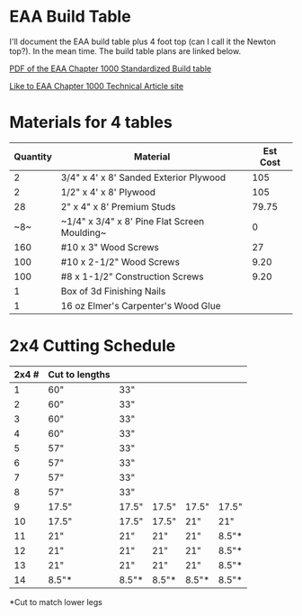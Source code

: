 # EAA Build Table

I'll document the EAA build table plus 4 foot top (can I call it the Newton top?).  In the mean time.  The build table plans are linked below.

[PDF of the EAA Chapter 1000 Standardized Build table](../docs/misc/EAA_Chapter_1000_Standardized_Work_Tables.pdf)


[Like to EAA Chapter 1000 Technical Article site](http://www.eaa1000.av.org/technicl/techidx.htm)

# Materials for 4 tables

| Quantity | Material | Est Cost |
| --- | --- | --- |
| 2	|3/4" x 4' x 8' Sanded Exterior Plywood| 105 |
| 2	|1/2" x 4' x 8' Plywood| 105 |
| 28	|2" x 4" x 8' Premium Studs| 79.75 |
| ~8~	|~1/4" x 3/4" x 8' Pine Flat Screen Moulding~| 0 |
| 160 |	#10 x 3" Wood Screws| 27 |
| 100 |	#10 x 2-1/2" Wood Screws| 9.20 |
| 100 |	#8 x 1-1/2" Construction Screws| 9.20 |
| 1	|Box of 3d Finishing Nails| |
| 1	|16 oz Elmer's Carpenter's Wood Glue| |



# 2x4 Cutting Schedule

| 2x4 # |	Cut to lengths |||||
| --- | --- | --- | --- | --- | --- |
| 1 |	60" |	33" ||||
| 2	| 60"	| 33"	||||		
| 3	| 60"	| 33"	||||		
| 4	| 60"	| 33"	||||		
| 5	| 57"	| 33" ||||
| 6	| 57"	| 33" ||||
| 7	| 57"	| 33" ||||
| 8	| 57"	| 33" ||||
| 9	| 17.5" |	17.5" |	17.5" | 17.5" | 17.5" |
| 10 | 17.5" | 17.5" | 17.5" | 21" | 21" |
| 11 | 21" | 21" | 21" | 21" | 8.5"* |
| 12 | 21" | 21" | 21" | 21" | 8.5"* |
| 13 | 21" | 21" | 21" | 21" | 8.5"* |
| 14 | 8.5"* | 8.5"* | 8.5"* | 8.5"* | 8.5"* |
*Cut to match lower legs
